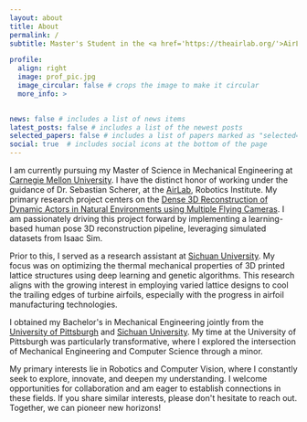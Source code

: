 ```yaml
---
layout: about
title: About
permalink: /
subtitle: Master's Student in the <a href='https://theairlab.org/'>AirLab</a> @ <a href='https://www.cmu.edu/'>CMU</a>. Robotics. Computer Vision. Multi-Robot Systems.

profile:
  align: right
  image: prof_pic.jpg
  image_circular: false # crops the image to make it circular
  more_info: >
    

news: false # includes a list of news items
latest_posts: false # includes a list of the newest posts
selected_papers: false # includes a list of papers marked as "selected={true}"
social: true  # includes social icons at the bottom of the page
---
```


I am currently pursuing my Master of Science in Mechanical Engineering at <a href='https://www.cmu.edu/'>Carnegie Mellon University</a>. I have the distinct honor of working under the guidance of Dr. Sebastian Scherer, at the <a href='https://theairlab.org/'>AirLab</a>, Robotics Institute. My primary research project centers on the <a href='https://theairlab.org/multidrone/'>Dense 3D Reconstruction of Dynamic Actors in Natural Environments using Multiple Flying Cameras</a>. I am passionately driving this project forward by implementing a learning-based human pose 3D reconstruction pipeline, leveraging simulated datasets from Isaac Sim.

Prior to this, I served as a research assistant at <a href='https://en.scu.edu.cn/'>Sichuan University</a>. My focus was on optimizing the thermal mechanical properties of 3D printed lattice structures using deep learning and genetic algorithms. This research aligns with the growing interest in employing varied lattice designs to cool the trailing edges of turbine airfoils, especially with the progress in airfoil manufacturing technologies.

I obtained my Bachelor's in Mechanical Engineering jointly from the <a href='https://www.pitt.edu/'>University of Pittsburgh</a> and <a href='https://en.scu.edu.cn/'>Sichuan University</a>. My time at the University of Pittsburgh was particularly transformative, where I explored the intersection of Mechanical Engineering and Computer Science through a minor.

My primary interests lie in Robotics and Computer Vision, where I constantly seek to explore, innovate, and deepen my understanding. I welcome opportunities for collaboration and am eager to establish connections in these fields. If you share similar interests, please don't hesitate to reach out. Together, we can pioneer new horizons!